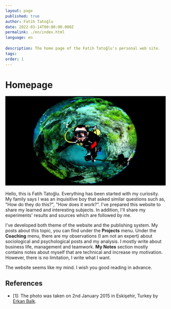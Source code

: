 ```yaml
---
layout: page
published: true
author: Fatih Tatoğlu
date: 2022-03-14T00:00:00.000Z
permalink: ./en/index.html
language: en

description: The home page of the Fatih Tatoğlu's personal web site.
tags: 
order: 1
---
```


# Homepage

![Fatih Tatoğlu](../../image/about_me.jpg)

Hello, this is Fatih Tatoğlu. Everything has been started with my curiosity. My family says I was an inquisitive boy that asked similar questions such as, "How do they do this?", "How does it work?". I've prepared this website to share my learned and interesting subjects. In addition, I'll share my experiments' results and sources which are followed by me.

I've developed both theme of the website and the publishing system. My posts about this topic, you can find under the **Projects** menu. Under the **Coaching** menu, there are my observations (I am not an expert) about sociological and psychological posts and my analysis. I mostly write about business life, management and teamwork. **My Notes** section mostly contains notes about myself that are technical and increase my motivation. However, there is no limitation, I write what I want.

The website seems like my mind. I wish you good reading in advance.

## References

- [1]: The photo was taken on 2nd January 2015 in Eskişehir, Turkey by [Erkan Balk](https://www.facebook.com/erkan.balk "Erkan Balk | Facebook").
